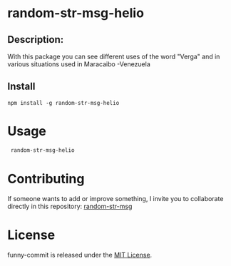 # random-str-msg-helio

## Description:

With this package you can see different uses of the word "Verga" and in various situations used in Maracaibo -Venezuela

## Install

```npm
npm install -g random-str-msg-helio
```

# Usage

```bash
 random-str-msg-helio
```

# Contributing

If someone wants to add or improve something, I invite you to collaborate directly in this repository: [random-str-msg](https://github.com/Heliosoto1987/random-str-msg-helio)

# License

funny-commit is released under the [MIT License](https://opensource.org/licenses/MIT).
